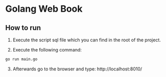 # Golang Web Book

## How to run

1. Execute the script sql file which you can find in the root of the project.

2. Execute the following command:

``` bash
go run main.go
```

3. Afterwards go to the browser and type: http://localhost:8010/
